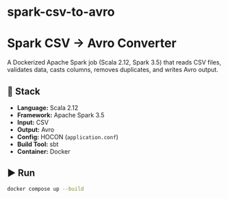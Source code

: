 # spark-csv-to-avro
# Spark CSV → Avro Converter

A Dockerized Apache Spark job (Scala 2.12, Spark 3.5) that reads CSV files, validates data, casts columns, removes duplicates, and writes Avro output.

## 🧱 Stack
- **Language:** Scala 2.12
- **Framework:** Apache Spark 3.5
- **Input:** CSV
- **Output:** Avro
- **Config:** HOCON (`application.conf`)
- **Build Tool:** sbt
- **Container:** Docker

## ▶️ Run
```bash
docker compose up --build